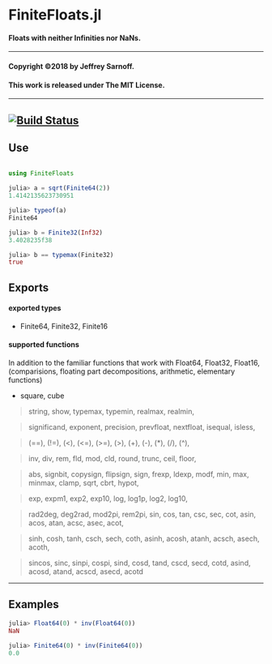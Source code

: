 # FiniteFloats.jl

#### Floats with neither Infinities nor NaNs.


----

#### Copyright ©2018 by Jeffrey Sarnoff.
####  This work is released under The MIT License.


-----

[![Build Status](https://travis-ci.org/JeffreySarnoff/FiniteFloats.jl.svg?branch=master)](https://travis-ci.org/JeffreySarnoff/FiniteFloats.jl)
----

## Use
```julia

using FiniteFloats

julia> a = sqrt(Finite64(2))
1.4142135623730951

julia> typeof(a)
Finite64

julia> b = Finite32(Inf32)
3.4028235f38

julia> b == typemax(Finite32)
true
```

## Exports

#### exported types

- Finite64, Finite32, Finite16

#### supported functions

In addition to the familiar functions that work with Float64, Float32, Float16,    
(comparisions, floating part decompositions, arithmetic, elementary functions)

- square, cube

>    string, show, 
    typemax, typemin, realmax, realmin,
    
>    significand, exponent, precision,
    prevfloat, nextfloat, isequal, isless,
    
>    (==), (!=), (<), (<=), (>=), (>),
    (+), (-), (*), (/), (^),
    
>    inv, div, rem, fld, mod, cld,
    round, trunc, ceil, floor,
    
>    abs, signbit, copysign, flipsign, sign,
    frexp, ldexp, modf,
    min, max, minmax,
    clamp, sqrt, cbrt, hypot,
    
>    exp, expm1, exp2, exp10,
    log, log1p, log2, log10,
 
> rad2deg, deg2rad, mod2pi, rem2pi,
    sin, cos, tan, csc, sec, cot,
    asin, acos, atan, acsc, asec, acot,

> sinh, cosh, tanh, csch, sech, coth,
    asinh, acosh, atanh, acsch, asech, acoth,

> sincos, sinc, sinpi, cospi,
    sind, cosd, tand, cscd, secd, cotd,
    asind, acosd, atand, acscd, asecd, acotd


----

## Examples
```julia
julia> Float64(0) * inv(Float64(0))
NaN

julia> Finite64(0) * inv(Finite64(0))
0.0
```
